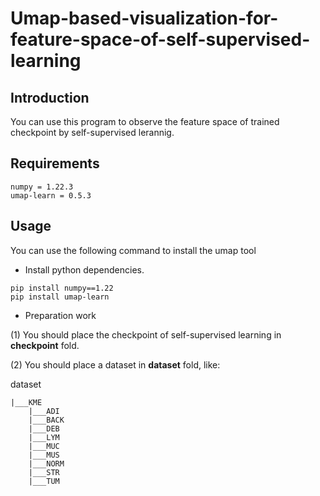 # Umap-based-visualization-for-feature-space-of-self-supervised-learning

## Introduction
You can use this program to observe the feature space of trained checkpoint by self-supervised lerannig.


## Requirements
```
numpy = 1.22.3
umap-learn = 0.5.3
```
## Usage

You can use the following command to install the umap tool
- Install python dependencies.
```
pip install numpy==1.22
pip install umap-learn
```
- Preparation work

(1) You should place the checkpoint of self-supervised learning in **checkpoint** fold.

(2) You should place a dataset in **dataset** fold, like:

dataset

    |___KME
        |___ADI
        |___BACK
        |___DEB
        |___LYM
        |___MUC
        |___MUS
        |___NORM
        |___STR
        |___TUM
        


